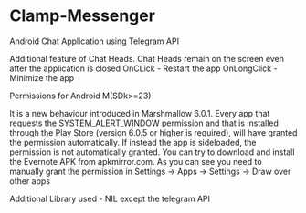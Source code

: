 # Clamp-Messenger
Android Chat Application using Telegram API

Additional feature of Chat Heads. Chat Heads remain on the screen even after the application is closed
OnCLick     - Restart the app
OnLongClick - Minimize the app

Permissions for Android M(SDk>=23)

It is a new behaviour introduced in Marshmallow 6.0.1.
Every app that requests the SYSTEM_ALERT_WINDOW permission and that is installed through the Play Store (version 6.0.5 or higher is required), will have granted the permission automatically.
If instead the app is sideloaded, the permission is not automatically granted. You can try to download and install the Evernote APK from apkmirror.com. As you can see you need to manually grant the permission in Settings -> Apps -> Settings -> Draw over other apps

Additional Library used - NIL except the telegram API


